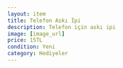 ```yaml
---
layout: item
title: Telefon Askı İpi
description: Telefon için askı ipi
image: [image_url]
price: 15TL
condition: Yeni
category: Hediyeler
---
```

